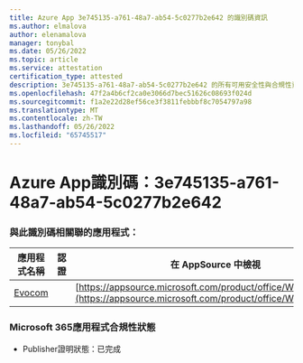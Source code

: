 ```yaml
---
title: Azure App 3e745135-a761-48a7-ab54-5c0277b2e642 的識別碼資訊
ms.author: elmalova
author: elenamalova
manager: tonybal
ms.date: 05/26/2022
ms.topic: article
ms.service: attestation
certification_type: attested
description: 3e745135-a761-48a7-ab54-5c0277b2e642 的所有可用安全性與合規性資訊。
ms.openlocfilehash: 47f2a4b6cf2ca0e3066d7bec51626c08693f024d
ms.sourcegitcommit: f1a2e22d28ef56ce3f3811febbbf8c7054797a98
ms.translationtype: MT
ms.contentlocale: zh-TW
ms.lasthandoff: 05/26/2022
ms.locfileid: "65745517"
---
```

# <a name="azure-app-id-3e745135-a761-48a7-ab54-5c0277b2e642"></a>Azure App識別碼：3e745135-a761-48a7-ab54-5c0277b2e642


### <a name="apps-associated-with-this-id"></a>與此識別碼相關聯的應用程式：
| **應用程式名稱** | **認證** | **在 AppSource 中檢視** |
|--------------|---------------|-----------------------|
| [Evocom](../forward/WA200002050.md) |  | [https://appsource.microsoft.com/product/office/WA200002050](https://appsource.microsoft.com/product/office/WA200002050) |

### <a name="microsoft-365-app-compliance-status"></a>Microsoft 365應用程式合規性狀態
- Publisher證明狀態：已完成

